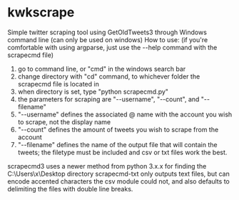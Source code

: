 # kwkscrape
Simple twitter scraping tool using GetOldTweets3 through Windows command line (can only be used on windows)
How to use: (if you're comfortable with using argparse, just use the --help command with the scrapecmd file)
1. go to command line, or "cmd" in the windows search bar
2. change directory with "cd" command, to whichever folder the scrapecmd file is located in
3. when directory is set, type "python scrapecmd.py"
4. the parameters for scraping are "--username", "--count", and "--filename"
5. "--username" defines the associated @ name with the account you wish to scrape, not the display name
6. "--count" defines the amount of tweets you wish to scrape from the account
7. "--filename" defines the name of the output file that will contain the tweets; the filetype must be included and csv or txt files work the best.

scrapecmd3 uses a newer method from python 3.x.x for finding the C:\Users\x\Desktop directory
scrapecmd-txt only outputs text files, but can encode accented characters the csv module could not, and also defaults to delimiting the files with double line breaks.
